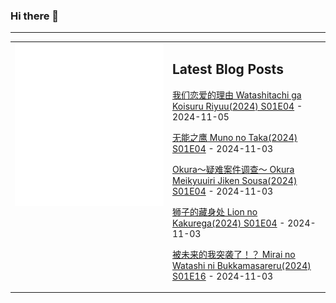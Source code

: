 ### Hi there 👋

<!--
**etng/etng** is a ✨ _special_ ✨ repository because its `README.md` (this file) appears on your GitHub profile.

Here are some ideas to get you started:

- 🔭 I’m currently working on ...
- 🌱 I’m currently learning ...
- 👯 I’m looking to collaborate on ...
- 🤔 I’m looking for help with ...
- 💬 Ask me about ...
- 📫 How to reach me: ...
- 😄 Pronouns: ...
- ⚡ Fun fact: ...
-->


---

<table>
<tr>
<td valign="top" width="50%">
<img src="metrics.svg" alt="Metric" />
</td>
<td valign="top" width="50%">

## Latest Blog Posts
<!-- blog start -->
[我们恋爱的理由 Watashitachi ga Koisuru Riyuu(2024) S01E04](http://www.fanxinzhui.com/rr/2592#S01E04) - 2024-11-05

[无能之鹰 Muno no Taka(2024) S01E04](http://www.fanxinzhui.com/rr/2589#S01E04) - 2024-11-03

[Okura～疑难案件调查～ Okura Meikyuuiri Jiken Sousa(2024) S01E04](http://www.fanxinzhui.com/rr/2591#S01E04) - 2024-11-03

[狮子的藏身处 Lion no Kakurega(2024) S01E04](http://www.fanxinzhui.com/rr/2590#S01E04) - 2024-11-03

[被未来的我突袭了！？ Mirai no Watashi ni Bukkamasareru(2024) S01E16](http://www.fanxinzhui.com/rr/2586#S01E16) - 2024-11-03
<!-- blog end -->

</td></tr></table>

